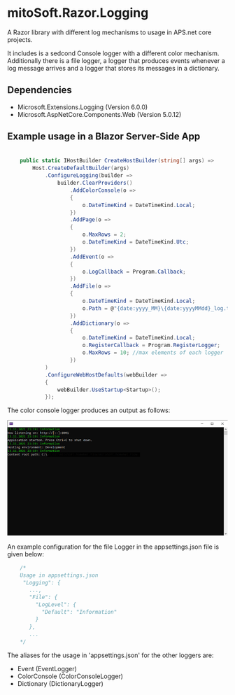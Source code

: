 # mitoSoft.Razor.Logging
A Razor library with different log mechanisms to usage in APS.net core projects.

It includes is a sedcond Console logger with a different color mechanism.
Additionally there is a file logger, a logger that produces events whenever a log message arrives and a logger that stores its messages in a dictionary.

## Dependencies

 - Microsoft.Extensions.Logging (Version 6.0.0)
 - Microsoft.AspNetCore.Components.Web (Version 5.0.12)

## Example usage in a Blazor Server-Side App

```c#

    public static IHostBuilder CreateHostBuilder(string[] args) =>
        Host.CreateDefaultBuilder(args)
            .ConfigureLogging(builder =>
                builder.ClearProviders()
                    .AddColorConsole(o =>
                    {
                        o.DateTimeKind = DateTimeKind.Local;
                    })
                    .AddPage(o =>
                    {
                        o.MaxRows = 2;
                        o.DateTimeKind = DateTimeKind.Utc;
                    })
                    .AddEvent(o =>
                    {
                        o.LogCallback = Program.Callback;
                    })
                    .AddFile(o =>
                    {
                        o.DateTimeKind = DateTimeKind.Local;
                        o.Path = @"{date:yyyy_MM}\{date:yyyyMMdd}_log.txt";
                    })
                    .AddDictionary(o =>
                    {
                        o.DateTimeKind = DateTimeKind.Local;
                        o.RegisterCallback = Program.RegisterLogger;
                        o.MaxRows = 10; //max elements of each logger
                    })                                         
            )
            .ConfigureWebHostDefaults(webBuilder =>
            {
                webBuilder.UseStartup<Startup>();
            });
```

The color console logger produces an output as follows:

![Screenshot](ConsoleExample.png)

An example configuration for the file Logger in the appsettings.json file is given below:

```c#
    /*
    Usage in appsettings.json
     "Logging": {
       ...,
       "File": {
         "LogLevel": {
           "Default": "Information"
         }
       },
       ...
    */
```

The aliases for the usage in 'appsettings.json' for the other loggers are:

 - Event (EventLogger)
 - ColorConsole (ColorConsoleLogger)
 - Dictionary (DictionaryLogger)